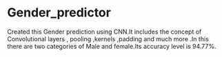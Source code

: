 # Gender_predictor
Created this Gender prediction using CNN.It includes the concept of Convolutional layers , pooling ,kernels ,padding and much more .In this there are two categories of Male and female.Its accuracy level is 94.77%. 
